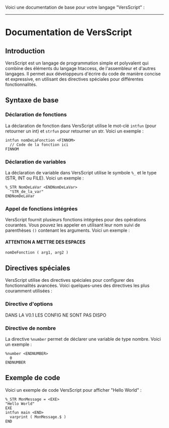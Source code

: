 Voici une documentation de base pour votre langage "VersScript" :

---
# Documentation de VersScript

## Introduction
VersScript est un langage de programmation simple et polyvalent qui combine des éléments du langage htaccess, de l'assembleur et d'autres langages. Il permet aux développeurs d'écrire du code de manière concise et expressive, en utilisant des directives spéciales pour différentes fonctionnalités.

## Syntaxe de base
### Déclaration de fonctions
La déclaration de fonction dans VersScript utilise le mot-clé `intfun` (pour retourner un int) et `strfun` pour retourner un str. Voici un exemple :

```VersScript
intfun nomDeLaFonction <FINNOM>
  // Code de la fonction ici
FINNOM
```

### Déclaration de variables
La déclaration de variable dans VersScript utilise le symbole `%_` et le type (STR, INT ou FILE). Voici un exemple :

```VersScript
%_STR NomDeLaVar <ENDNomDeLaVar>
  "STR_de_la_var"
ENDNomDeLaVar
```

### Appel de fonctions intégrées
VersScript fournit plusieurs fonctions intégrées pour des opérations courantes. Vous pouvez les appeler en utilisant leur nom suivi de parenthèses `()` contenant les arguments. Voici un exemple :
#### ATTENTION A METTRE DES ESPACES
```VersScript
nomDeFonction ( arg1, arg2 )
```

## Directives spéciales
VersScript utilise des directives spéciales pour configurer des fonctionnalités avancées. Voici quelques-unes des directives les plus couramment utilisées :

### Directive d'options
DANS LA V0.1 LES CONFIG NE SONT PAS DISPO
### Directive de nombre
La directive `%number` permet de déclarer une variable de type nombre. Voici un exemple :

```VersScript
%number <ENDNUMBER>
  0
ENDNUMBER
```

## Exemple de code
Voici un exemple de code VersScript pour afficher "Hello World" :

```VersScript
%_STR MonMessage = <EXE>
"Hello World"
EXE
intfun main <END>
  varprint ( MonMessage.$ )
END
```